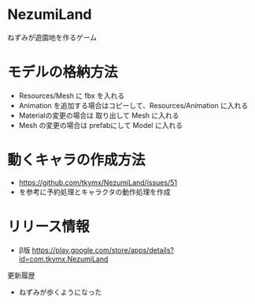 # NezumiLand
ねずみが遊園地を作るゲーム

# モデルの格納方法
- Resources/Mesh に fbx を入れる
- Animation を追加する場合はコピーして、Resources/Animation に入れる
- Materialの変更の場合は 取り出して Mesh に入れる
- Mesh の変更の場合は prefabにして Model に入れる

# 動くキャラの作成方法
- https://github.com/tkymx/NezumiLand/issues/51
- を参考に予約処理とキャラクタの動作処理を作成

# リリース情報
- β版
https://play.google.com/store/apps/details?id=com.tkymx.NezumiLand

更新履歴
- ねずみが歩くようになった
